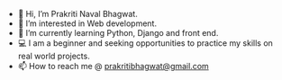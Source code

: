 - 👋 Hi, I’m Prakriti Naval Bhagwat.
- 👀 I’m interested in Web development.
- 🌱 I’m currently learning Python, Django and front end.
- 💻 I am a beginner and seeking opportunities to practice my skills on real world projects.
- 📫 How to reach me @ prakritibhagwat@gmail.com

<!---
prakriti321/prakriti321 is a ✨ special ✨ repository because its `README.md` (this file) appears on your GitHub profile.
You can click the Preview link to take a look at your changes.
--->
